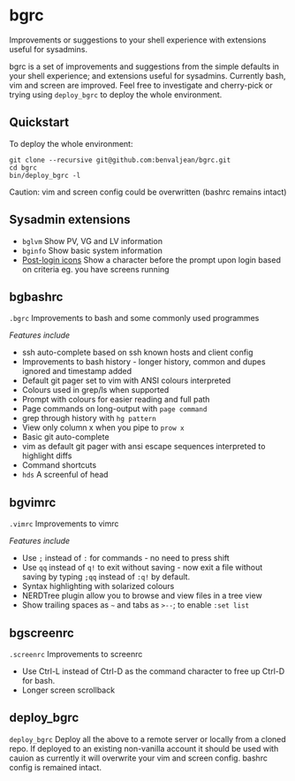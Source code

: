 # bgrc
Improvements or suggestions to your shell experience with extensions useful for sysadmins.

bgrc is a set of improvements and suggestions from the simple defaults in your shell experience; and extensions useful for sysadmins. Currently bash, vim and screen are improved. Feel free to investigate and cherry-pick or trying using `deploy_bgrc` to deploy the whole environment.

## Quickstart

To deploy the whole environment:

	git clone --recursive git@github.com:benvaljean/bgrc.git
	cd bgrc
	bin/deploy_bgrc -l

Caution: vim and screen config could be overwritten (bashrc remains intact)

## Sysadmin extensions

- `bglvm`  Show PV, VG and LV information
- `bginfo`  Show basic system information
- [Post-login icons](https://github.com/benvaljean/bgrc/wiki/Post-login%20icons) Show a character before the prompt upon login based on criteria eg. you have screens running

## bgbashrc

`.bgrc`
Improvements to bash and some commonly used programmes

*Features include*

- ssh auto-complete based on ssh known hosts and client config
- Improvements to bash history - longer history, common and dupes ignored and timestamp added
- Default git pager set to vim with ANSI colours interpreted
- Colours used in grep/ls when supported
- Prompt with colours for easier reading and full path
- Page commands on long-output with `page command`
- grep through history with `hg pattern`
- View only column x when you pipe to `prow x`
- Basic git auto-complete
- vim as default git pager with ansi escape sequences interpreted to highlight diffs
- Command shortcuts
- `hds`  A screenful of head

## bgvimrc

`.vimrc`
Improvements to vimrc

*Features include*

- Use `;` instead of `:` for commands - no need to press shift
- Use `qq` instead of `q!` to exit without saving - now exit a file without saving by typing `;qq` instead of `:q!` by default.
- Syntax highlighting with solarized colours
- NERDTree plugin allow you to browse and view files in a tree view
- Show trailing spaces as `~` and tabs as `>--`; to enable `:set list`

## bgscreenrc

`.screenrc`
Improvements to screenrc

- Use Ctrl-L instead of Ctrl-D as the command character to free up Ctrl-D for bash.
- Longer screen scrollback

## deploy_bgrc

`deploy_bgrc`
Deploy all the above to a remote server or locally from a cloned repo. If deployed to an existing non-vanilla account it should be used with cauion as currently it will overwrite your vim and screen config. bashrc config is remained intact.

